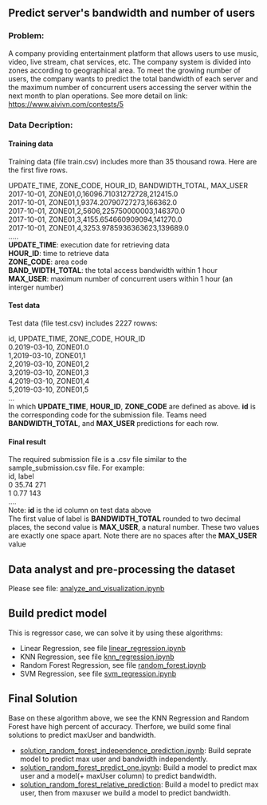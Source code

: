
## Predict server's bandwidth and number of users
### Problem:
A company providing entertainment platform that allows users to use music, video, live stream, chat services, etc. The company system is divided into zones according to geographical area. To meet the growing number of users, the company wants to predict the total bandwidth of each server and the maximum number of concurrent users accessing the server within the next month to plan operations.
See more detail on link: https://www.aivivn.com/contests/5
### Data Decription:
#### Training data
Training data (file train.csv) includes more than 35 thousand rowa. Here are the first five rows.

UPDATE_TIME, ZONE_CODE, HOUR_ID, BANDWIDTH_TOTAL, MAX_USER <br>
2017-10-01, ZONE01,0,16096.71031272728,212415.0 <br>
2017-10-01, ZONE01,1,9374.20790727273,166362.0 <br>
2017-10-01, ZONE01,2,5606,225750000003,146370.0 <br>
2017-10-01, ZONE01,3,4155.654660909094,141270.0 <br>
2017-10-01, ZONE01,4,3253.9785936363623,139689.0 <br>
..... <br>
**UPDATE_TIME**: execution date for retrieving data <br>
**HOUR_ID**: time to retrieve data <br>
**ZONE_CODE**: area code <br>
**BAND_WIDTH_TOTAL**: the total access bandwidth within 1 hour <br>
**MAX_USER**: maximum number of concurrent users within 1 hour (an interger number) <br>
#### Test data
Test data (file test.csv) includes 2227 rowws:

id, UPDATE_TIME, ZONE_CODE, HOUR_ID <br>
0.2019-03-10, ZONE01.0 <br>
1,2019-03-10, ZONE01,1 <br>
2,2019-03-10, ZONE01,2 <br>
3,2019-03-10, ZONE01,3 <br>
4,2019-03-10, ZONE01,4 <br>
5,2019-03-10, ZONE01,5 <br>
...<br>
In which **UPDATE_TIME**, **HOUR_ID**, **ZONE_CODE** are defined as above.
**id** is the corresponding code for the submission file. 
Teams need **BANDWIDTH_TOTAL**, and **MAX_USER** predictions for each row.
#### Final result
The required submission file is a .csv file similar to the sample_submission.csv file. For example:<br> 
id, label <br>
0 35.74 271 <br>
1 0.77 143 <br>
.... <br>
Note: 
**id** is the id column on test data above <br>
The first value of label is **BANDWIDTH_TOTAL** rounded to two decimal places, the second value is **MAX_USER**, a natural number. These two values are exactly one space apart. Note there are no spaces after the **MAX_USER** value

## Data analyst and pre-processing the dataset
Please see file: [analyze_and_visualization.ipynb](analyze_and_visualization.ipynb)

## Build predict model
This is regressor case, we can solve it by using these algorithms:
* Linear Regression, see file [linear_regression.ipynb](linear_regression.ipynb)
* KNN Regression, see file [knn_regression.ipynb](knn_regression.ipynb)
* Random Forest Regression, see file [random_forest.ipynb](random_forest.ipynb)
* SVM Regression, see file [svm_regression.ipynb](svm_regression.ipynb)

## Final Solution
Base on these algorithm above, we see the KNN Regression and Random Forest have high percent of accuracy. Therfore, we build some final solutions to predict maxUser and bandwidth.
* [solution_random_forest_independence_prediction.ipynb](solution_random_forest_independence_prediction.ipynb): Build seprate model to predict max user and bandwidth independently.
* [solution_random_forest_predict_one.ipynb](solution_random_forest_predict_one.ipynb): Build a model to predict max user and a model(+ maxUser column) to predict bandwidth.
* [solution_random_forest_relative_prediction](solution_random_forest_relative_prediction): Build a model to predict max user, then from maxuser we build a model to predict bandwidth.




```python

```
